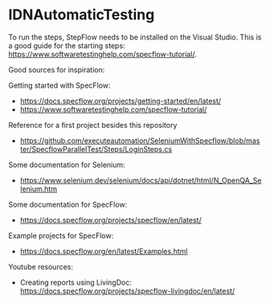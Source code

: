 # IDNAutomaticTesting

To run the steps, StepFlow needs to be installed on the Visual Studio. 
This is a good guide for the starting steps: https://www.softwaretestinghelp.com/specflow-tutorial/.


Good sources for inspiration:

Getting started with SpecFlow:
  - https://docs.specflow.org/projects/getting-started/en/latest/
  - https://www.softwaretestinghelp.com/specflow-tutorial/

Reference for a first project besides this repository
  - https://github.com/executeautomation/SeleniumWithSpecflow/blob/master/SpecflowParallelTest/Steps/LoginSteps.cs
  
Some documentation for Selenium:
  - https://www.selenium.dev/selenium/docs/api/dotnet/html/N_OpenQA_Selenium.htm
  
Some documentation for SpecFlow:
  - https://docs.specflow.org/projects/specflow/en/latest/
  
Example projects for SpecFlow:
  - https://docs.specflow.org/en/latest/Examples.html

Youtube resources:
  - Creating reports using LivingDoc: https://docs.specflow.org/projects/specflow-livingdoc/en/latest/

